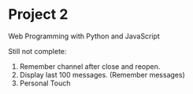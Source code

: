 # Project 2

Web Programming with Python and JavaScript

Still not complete:

1. Remember channel after close and reopen.
2. Display last 100 messages. (Remember messages)
3. Personal Touch
